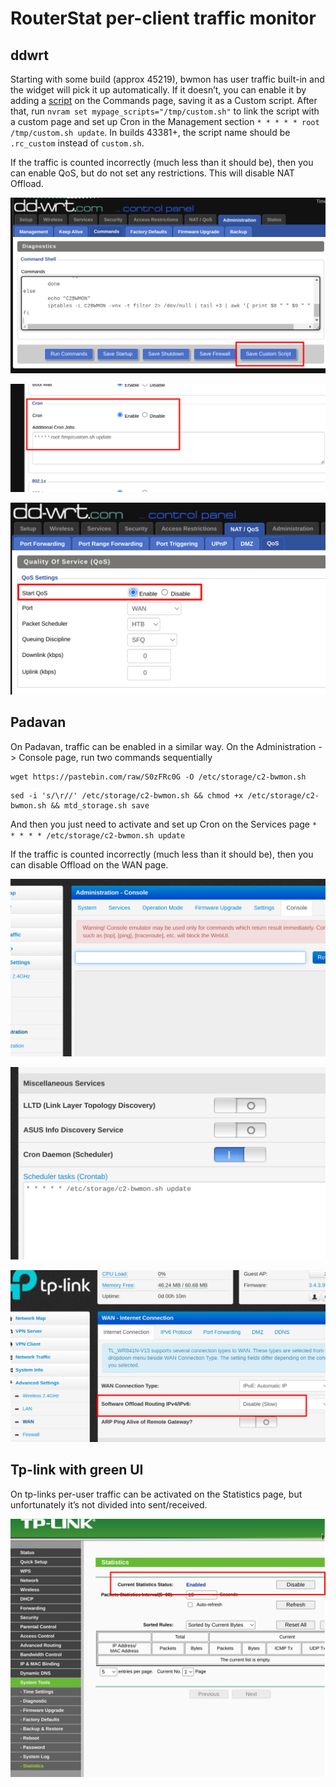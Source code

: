 # RouterStat per-client traffic monitor

## ddwrt

Starting with some build (approx 45219), bwmon has user traffic built-in and the widget will pick it up automatically. If it doesn’t, you can enable it by adding a [script](https://pastebin.com/S0zFRc0G) on the Commands page, saving it as a Custom script. After that, run  `nvram set mypage_scripts="/tmp/custom.sh"`  to link the script with a custom page and set up Cron in the Management section  `* * * * * root /tmp/custom.sh update`. In builds 43381+, the script name should be `.rc_custom` instead of `custom.sh`.

If the traffic is counted incorrectly (much less than it should be), then you can enable QoS, but do not set any restrictions. This will disable NAT Offload.

![enter image description here](https://raw.githubusercontent.com/renr4/misc/refs/heads/main/routerstat/ddwrt1.png)

![enter image description here](https://raw.githubusercontent.com/renr4/misc/refs/heads/main/routerstat/ddwrt2.png)

![enter image description here](https://raw.githubusercontent.com/renr4/misc/refs/heads/main/routerstat/ddwrt3.png)

## Padavan

On Padavan, traffic can be enabled in a similar way. On the Administration -> Console page, run two commands sequentially

```
wget https://pastebin.com/raw/S0zFRc0G -O /etc/storage/c2-bwmon.sh
```

```
sed -i 's/\r//' /etc/storage/c2-bwmon.sh && chmod +x /etc/storage/c2-bwmon.sh && mtd_storage.sh save
```

And then you just need to activate and set up Cron on the Services page  `* * * * * /etc/storage/c2-bwmon.sh update`

If the traffic is counted incorrectly (much less than it should be), then you can disable Offload on the WAN page.

![enter image description here](https://raw.githubusercontent.com/renr4/misc/refs/heads/main/routerstat/padavan1.png)

![enter image description here](https://raw.githubusercontent.com/renr4/misc/refs/heads/main/routerstat/padavan2.png)

![enter image description here](https://raw.githubusercontent.com/renr4/misc/refs/heads/main/routerstat/padavan3.png)

## Tp-link with green UI

On tp-links per-user traffic can be activated on the Statistics page, but unfortunately it’s not divided into sent/received.

![enter image description here](https://raw.githubusercontent.com/renr4/misc/refs/heads/main/routerstat/tp-link1.png)
